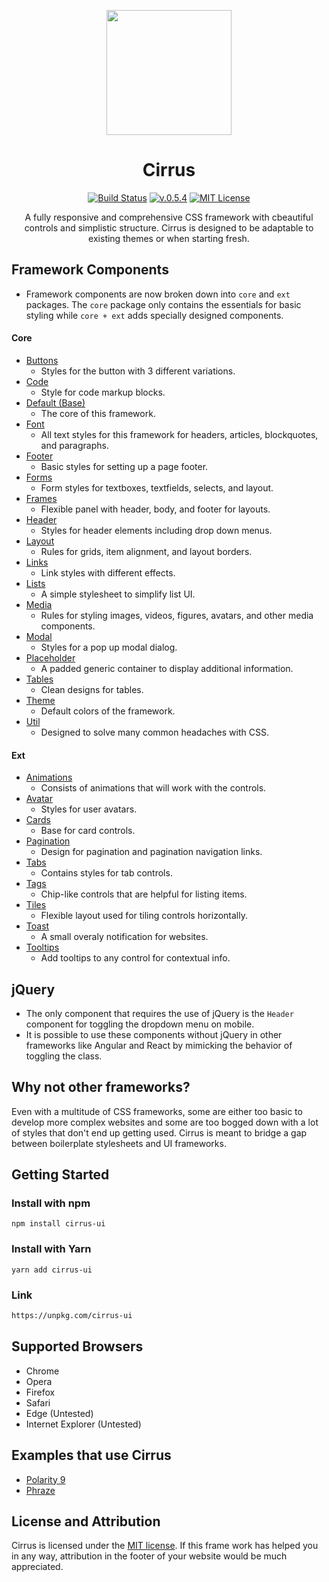 <p align="center"><img src="https://github.com/Spiderpig86/Cirrus/blob/master/img/CirrusLogo.png" width="200"></p>
<h1 align="center">Cirrus</h1>

<p align="center">
  <a href="https://travis-ci.org/Spiderpig86/Cirrus"><img src="https://travis-ci.org/Spiderpig86/Cirrus.svg?branch=master" alt="Build Status"></a>
  <a href="#"><img src="https://img.shields.io/badge/version-v0.5.4-orange.svg" alt="v.0.5.4"></a>
  <a href="https://opensource.org/licenses/MIT"><img src="https://img.shields.io/github/license/Spiderpig86/Cirrus.svg" alt="MIT License"></a>
</p>

<p align="center">
A fully responsive and comprehensive CSS framework with cbeautiful controls and simplistic structure. Cirrus is designed to be adaptable to existing themes or when starting fresh.
</p>

## Framework Components
* Framework components are now broken down into `core` and `ext` packages. The `core` package only contains the essentials for basic styling while `core + ext` adds specially designed components.

#### Core
* [Buttons](https://github.com/Spiderpig86/Cirrus/blob/master/src/core/button.css "Buttons")
  * Styles for the button with 3 different variations.
* [Code](https://github.com/Spiderpig86/Cirrus/blob/master/src/core/code.css "Code")
  * Style for code markup blocks.
* [Default (Base)](https://github.com/Spiderpig86/Cirrus/blob/master/src/core/default.css "Default")
  * The core of this framework.
* [Font](https://github.com/Spiderpig86/Cirrus/blob/master/src/core/font.css "Font")
  * All text styles for this framework for headers, articles, blockquotes, and paragraphs.
* [Footer](https://github.com/Spiderpig86/Cirrus/blob/master/src/core/footer.css "Footer")
  * Basic styles for setting up a page footer.
* [Forms](https://github.com/Spiderpig86/Cirrus/blob/master/src/core/forms.css "Forms")
  * Form styles for textboxes, textfields, selects, and layout.
* [Frames](https://github.com/Spiderpig86/Cirrus/blob/master/src/core/frames.css "Frames")
  * Flexible panel with header, body, and footer for layouts.
* [Header](https://github.com/Spiderpig86/Cirrus/blob/master/src/core/header.css "Header")
  * Styles for header elements including drop down menus.
* [Layout](https://github.com/Spiderpig86/Cirrus/blob/master/src/core/layout.css "Layout")
  * Rules for grids, item alignment, and layout borders.
* [Links](https://github.com/Spiderpig86/Cirrus/blob/master/src/core/links.css "Links")
  * Link styles with different effects.
* [Lists](https://github.com/Spiderpig86/Cirrus/blob/master/src/core/lists.css "Lists")
  * A simple stylesheet to simplify list UI.
* [Media](https://github.com/Spiderpig86/Cirrus/blob/master/src/core/media.css "Media")
  * Rules for styling images, videos, figures, avatars, and other media components.
* [Modal](https://github.com/Spiderpig86/Cirrus/blob/master/src/core/modal.css "Modal")
  * Styles for a pop up modal dialog.
* [Placeholder](https://github.com/Spiderpig86/Cirrus/blob/master/src/core/placeholder.css "Placeholder")
  * A padded generic container to display additional information.
* [Tables](https://github.com/Spiderpig86/Cirrus/blob/master/src/core/table.css "Tables")
  * Clean designs for tables.
* [Theme](https://github.com/Spiderpig86/Cirrus/blob/master/src/core/theme.css "Theme")
  * Default colors of the framework.
* [Util](https://github.com/Spiderpig86/Cirrus/blob/master/src/core/util.css "Utils")
  * Designed to solve many common headaches with CSS.
  
#### Ext
* [Animations](https://github.com/Spiderpig86/Cirrus/blob/master/src/ext/animations.css "Animations")
  * Consists of animations that will work with the controls.
* [Avatar](https://github.com/Spiderpig86/Cirrus/blob/master/src/ext/avatar.css "Avatar")
  * Styles for user avatars.
* [Cards](https://github.com/Spiderpig86/Cirrus/blob/master/src/ext/card.css "Cards")
  * Base for card controls.
* [Pagination](https://github.com/Spiderpig86/Cirrus/blob/master/src/ext/pagination.css "Pagination")
  * Design for pagination and pagination navigation links.
* [Tabs](https://github.com/Spiderpig86/Cirrus/blob/master/src/ext/tabs.css "Tabs")
  * Contains styles for tab controls.
* [Tags](https://github.com/Spiderpig86/Cirrus/blob/master/src/ext/tags.css "Tags")
  * Chip-like controls that are helpful for listing items.
* [Tiles](https://github.com/Spiderpig86/Cirrus/blob/master/src/ext/tiles.css "Tiles")
  * Flexible layout used for tiling controls horizontally.
* [Toast](https://github.com/Spiderpig86/Cirrus/blob/master/src/ext/toast.css "Toast")
  * A small overaly notification for websites.
* [Tooltips](https://github.com/Spiderpig86/Cirrus/blob/master/src/ext/tooltips.css "Tooltips")
  * Add tooltips to any control for contextual info.

## jQuery
* The only component that requires the use of jQuery is the `Header` component for toggling the dropdown menu on mobile.
* It is possible to use these components without jQuery in other frameworks like Angular and React by mimicking the behavior of toggling the class.

## Why not other frameworks?
Even with a multitude of CSS frameworks, some are either too basic to develop more complex websites and some are too bogged down with a lot of styles that don't end up getting used. Cirrus is meant to bridge a gap between boilerplate stylesheets and UI frameworks.

## Getting Started
### Install with npm
```
npm install cirrus-ui
```
### Install with Yarn
```
yarn add cirrus-ui
```
### Link
```html
https://unpkg.com/cirrus-ui
```

## Supported Browsers
* Chrome
* Opera
* Firefox
* Safari
* Edge (Untested)
* Internet Explorer (Untested)

## Examples that use Cirrus
* [Polarity 9](http://polarity.x10.mx/browser "Polarity 9 Promo Page")
* [Phraze](https://phrazes.net "Phraze")

## License and Attribution
Cirrus is licensed under the [MIT license](https://github.com/Spiderpig86/Cirrus/blob/master/LICENSE "MIT License"). If this frame work has helped you in any way, attribution in the footer of your website would be much appreciated.
